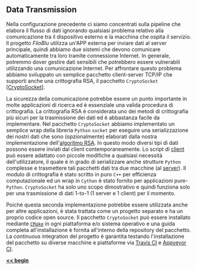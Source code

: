 ## Data Transmission

Nella configurazione precedente ci siamo concentrati sulla pipeline che elabora il flusso di dati ignorando qualsiasi problema relativo alla comunicazione tra il dispositivo esterno e la macchina che ospita il servizio.
Il progetto *FiloBlu* utilizza un'APP esterna per inviare dati al server principale, quindi abbiamo due sistemi che devono comunicare automaticamente tra loro tramite connessione Internet.
In generale, potremmo dover gestire dati sensibili che potrebbero essere vulnerabili utilizzando una comunicazione Internet.
Per affrontare questo problema abbiamo sviluppato un semplice pacchetto client-server TCP/IP che supporti anche una crittografia RSA, il pacchetto `CryptoSocket` [[CryptoSocket](https://github.com/Nico-Curti/CryptoSocket)].

La sicurezza della comunicazione potrebbe essere un punto importante in molte applicazioni di ricerca ed è essenziale una valida procedura di crittografia.
La crittografia RSA è considerata uno dei metodi di crittografia più sicuri per la trasmissione dei dati ed è abbastanza facile da implementare.
Nel pacchetto `CryptoSocket` abbiamo implementato un semplice wrap della libreria `Python` `socket` per eseguire una serializzazione dei nostri dati che sono (opzionalmente) elaborati dalla nostra implementazione dell'[algoritmo RSA](https://en.wikipedia.org/wiki/RSA_(cryptosystem)).
In questo modo diversi tipi di dati possono essere inviati dal client contemporaneamente.
Lo script di [client](https://github.com/Nico-Curti/CryptoSocket/blob/master/CryptoSocket/examples/client.py) può essere adattato con piccole modifiche a qualsiasi necessità dell'utilizzatore, il quale è in grado di serializzare anche strutture `Python` complesse e trasmettere tali pacchetti dati tra due macchine (al [server](https://github.com/Nico-Curti/CryptoSocket/blob/master/CryptoSocket/examples/server.py)).
Il modulo di crittografia è stato scritto in puro `C++` per efficienza computazionale ed un wrap in `Cython` è stato fornito per applicazioni pure-`Python`.
`CryptoSocket` ha solo uno scopo dimostrativo e quindi funziona solo per una trasmissione di dati 1-to-1 (1 server e 1 client) per il momento.

Poiché questa seconda implementazione potrebbe essere utilizzata anche per altre applicazioni, è stata trattata come un progetto separato e ha un proprio codice open source.
Il pacchetto `CryptoSocket` può essere installato mediante [`CMake`](https://github.com/Nico-Curti/CryptoSocket/blob/master/CMakeLists.txt) in ogni piattaforma e/o sistema operativo e una guida completa all'installazione è fornita all'interno della repository del pacchetto.
La continuous integration del progetto è garantita testando l'installazione del pacchetto su diverse macchine e piattaforme via [Travis CI](https://github.com/Nico-Curti/CryptoSocket/blob/master/.travis.yml) e [Appveyor CI](https://github.com/Nico-Curti/CryptoSocket/blob/master/appveyor.yml).

[**<< begin**](../index.md)
